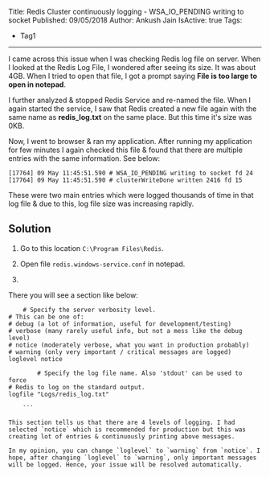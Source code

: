Title: Redis Cluster continuously logging - WSA_IO_PENDING writing to socket
Published: 09/05/2018
Author: Ankush Jain
IsActive: true
Tags:
  - Tag1
---
I came across this issue when I was checking Redis log file on server. When I looked at the Redis Log File, I wondered after seeing its size. It was about 4GB. When I tried to open that file, I got a prompt saying **File is too large to open in notepad**.

I further analyzed & stopped Redis Service and re-named the file. When I again started the service, I saw that Redis created a new file again with the same name as **redis_log.txt** on the same place. But this time it's size was 0KB.

Now, I went to browser & ran my application. After running my application for few minutes I again checked this file & found that there are multiple entries with the same information. See below:

`[17764] 09 May 11:45:51.590 # WSA_IO_PENDING writing to socket fd 24
[17764] 09 May 11:45:51.590 # clusterWriteDone written 2416 fd 15
`

These were two main entries which were logged thousands of time in that log file & due to this, log file size was increasing rapidly.

## Solution

1.  Go to this location `C:\Program Files\Redis`.

2.  Open file `redis.windows-service.conf` in notepad.

3.  

There you will see a section like below:

```
    # Specify the server verbosity level.
# This can be one of:
# debug (a lot of information, useful for development/testing)
# verbose (many rarely useful info, but not a mess like the debug level)
# notice (moderately verbose, what you want in production probably)
# warning (only very important / critical messages are logged)
loglevel notice

        # Specify the log file name. Also 'stdout' can be used to force
# Redis to log on the standard output.
logfile "Logs/redis_log.txt"

    ```

This section tells us that there are 4 levels of logging. I had selected `notice` which is recommended for production but this was creating lot of entries & continuously printing above messages. 

In my opinion, you can change `loglevel` to `warning` from `notice`. I hope, after changing `loglevel` to `warning`, only important messages will be logged. Hence, your issue will be resolved automatically.

                